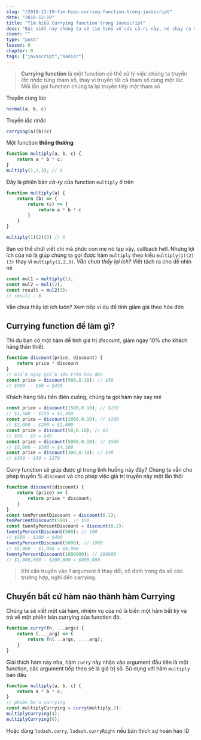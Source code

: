 ```yaml
---
slug: "/2018-12-19-tim-hieu-curring-function-trong-javascript"
date: "2018-12-19"
title: "Tìm hiểu Currying function trong Javascript"
desc: "Bài viết này chúng ta sẽ tìm hiểu về cái cà-ri này, nó chạy ra sao, hữu dụng thế nào."
cover: ""
type: "post"
lesson: 0
chapter: 0
tags: ["javascript","senior"]
---
```




> **Currying function** là một function có thể xử lý việc chúng ta truyền *lắc nhắc* từng tham số, thay vì truyền tất cả tham số cùng một lúc. Mỗi lần gọi function chúng ta lại truyền tiếp một tham số

Truyền cùng lúc

```js
normal(a, b, c)
```

Truyền *lắc nhắc*

```js
carrying(a)(b)(c)
```

Một function **thông thường**

```js
function multiply(a, b, c) {
    return a * b * c;
}
multiply(1,2,3); // 6
```

Đây là phiên bản *cà-ry* của function `multiply` ở trên

```js
function multiply(a) {
    return (b) => {
        return (c) => {
            return a * b * c
        }
    }
}

multiply(1)(2)(3) // 6
```

Bạn có thể chửi viết chi mà phức con mẹ nó tạp vậy, callback hell. Nhưng lợi ích của nó là giúp chúng ta gọi được hàm `multiply` theo kiểu `multiply(1)(2)(3)` thay vì `multiply(1,2,3)`. *Vẫn chưa thấy lợi ích?* Viết tách ra cho dễ nhìn nè

```js
const mul1 = multiply(1);
const mul2 = mul1(2);
const result = mul2(3);
// result : 6
```

Vẫn chưa thấy lợi ích luôn? Xem tiếp ví dụ để tính giảm giá theo hóa đơn


## Currying function để làm gì?

Thí dụ bạn có một hàm để tính giá trị *discount*, giảm ngay 10% cho khách hàng thân thiết.

```js
function discount(price, discount) {
    return price * discount
}
// Giảm ngay giảm 10% trên hóa đơn
const price = discount(500,0.10); // $50 
// $500  - $50 = $450
```
Khách hàng tiêu tiền điên cuồng, chúng ta gọi hàm này say mê

```js
const price = discount(1500,0.10); // $150
// $1,500 - $150 = $1,350
const price = discount(2000,0.10); // $200
// $2,000 - $200 = $1,800
const price = discount(50,0.10); // $5
// $50 - $5 = $45
const price = discount(5000,0.10); // $500
// $5,000 - $500 = $4,500
const price = discount(300,0.10); // $30
// $300 - $30 = $270
```
Curry function sẽ giúp được gì trong tình huống này đây? Chúng ta vẫn cho phép truyền % `discount` và cho phép việc giá trị truyền này một lần thôi

```js
function discount(discount) {
    return (price) => {
        return price * discount;
    }
}
const tenPercentDiscount = discount(0.1);
tenPercentDiscount(500); // $50
const twentyPercentDiscount = discount(0.2);
twentyPercentDiscount(500); // 100
// $500 - $100 = $400
twentyPercentDiscount(5000); // 1000
// $5,000 - $1,000 = $4,000
twentyPercentDiscount(1000000); // 200000
// $1,000,000 - $200,000 = $600,000
```

> Khi cần truyền vào 1 argument ít thay đổi, cố định trong đa số các trường hợp, nghĩ đến carrying.

## Chuyển bất cứ hàm nào thành hàm Currying

Chúng ta sẽ viết một cái hàm, nhiệm vụ của nó là biến một hàm bất kỳ và trả về một phiên bản currying  của function đó.

```js
function curry(fn, ...args) {
    return (..._arg) => {
        return fn(...args, ..._arg);
    }
}
```

Giải thích hàm này nha, hàm `curry` này nhận vào argument đầu tiên là một function, các argument tiếp theo sẽ là giá trị số. Sử dụng với hàm `multiply` ban đầu

```js
function multiply(a, b, c) {
    return a * b * c;
}
// phiên bản currying
const multiplyCurrying = curry(multiply,2);
multiplyCurrying(4);
multiplyCurrying(6);
```

Hoặc dùng `lodash.curry`, `lodash.curryRight` nếu bàn thích sự hoàn hảo :D

